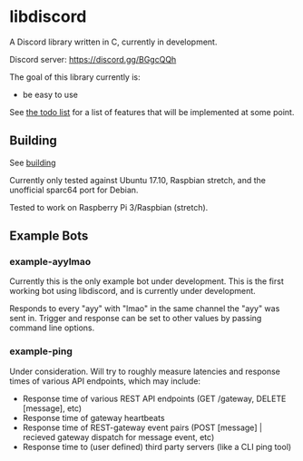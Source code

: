 # libdiscord
A Discord library written in C, currently in development.

Discord server: https://discord.gg/BGgcQQh

The goal of this library currently is:
* be easy to use

See [the todo list](TODO.md) for a list of features that will be implemented at some point.

## Building
See [building](doc/BUILDING.md)

Currently only tested against Ubuntu 17.10, Raspbian stretch, and the unofficial sparc64 port for Debian.

Tested to work on Raspberry Pi 3/Raspbian (stretch).

## Example Bots
### example-ayylmao
Currently this is the only example bot under development. 
This is the first working bot using libdiscord, and 
is currently under development.

Responds to every "ayy" with "lmao" in the same channel the "ayy" was sent in. Trigger and response can be set to other 
values by passing command line options.

### example-ping
Under consideration. Will try to roughly measure latencies and response times of various API endpoints, which may include:
* Response time of various REST API endpoints (GET /gateway, DELETE [message], etc)
* Response time of gateway heartbeats
* Response time of REST-gateway event pairs (POST [message] | recieved gateway dispatch for message event, etc)
* Response time to (user defined) third party servers (like a CLI ping tool)


